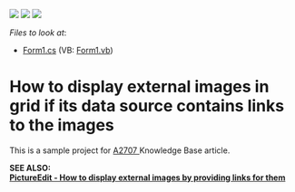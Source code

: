 <!-- default badges list -->
![](https://img.shields.io/endpoint?url=https://codecentral.devexpress.com/api/v1/VersionRange/128627669/11.1.4%2B)
[![](https://img.shields.io/badge/Open_in_DevExpress_Support_Center-FF7200?style=flat-square&logo=DevExpress&logoColor=white)](https://supportcenter.devexpress.com/ticket/details/E538)
[![](https://img.shields.io/badge/📖_How_to_use_DevExpress_Examples-e9f6fc?style=flat-square)](https://docs.devexpress.com/GeneralInformation/403183)
<!-- default badges end -->
<!-- default file list -->
*Files to look at*:

* [Form1.cs](./CS/Form1.cs) (VB: [Form1.vb](./VB/Form1.vb))
<!-- default file list end -->
# How to display external images in grid if its data source contains links to the images


<p>This is a sample project for <a href="https://www.devexpress.com/Support/Center/p/A2707">A2707</a><u> </u>Knowledge Base article.</p><p><strong>S</strong><strong>EE ALSO</strong><strong>:<br />
</strong><strong><a href="https://www.devexpress.com/Support/Center/p/E3025">PictureEdit - How to display external images by providing links for them</a></strong></p>

